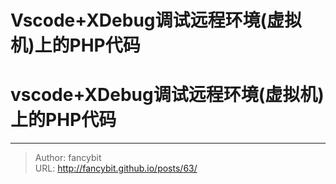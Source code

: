 # Vscode+XDebug调试远程环境(虚拟机)上的PHP代码

<div class="header"><h1 class="single-title animate__animated animate__pulse animate__faster">vscode+XDebug调试远程环境(虚拟机)上的PHP代码</h1></div>

<div class="content" id="content"><!-- raw HTML omitted --><!-- raw HTML omitted --><!-- raw HTML omitted --><!-- raw HTML omitted --><!-- raw HTML omitted --><!-- raw HTML omitted --><!-- raw HTML omitted --><!-- raw HTML omitted --><!-- raw HTML omitted --><!-- raw HTML omitted --><!-- raw HTML omitted --><!-- raw HTML omitted --><!-- raw HTML omitted --><!-- raw HTML omitted --><!-- raw HTML omitted --><!-- raw HTML omitted --><!-- raw HTML omitted --><!-- raw HTML omitted --><!-- raw HTML omitted --><!-- raw HTML omitted --><!-- raw HTML omitted --><precode language="" precodenum="0"></precode><!-- raw HTML omitted --><!-- raw HTML omitted --></div>



---

> Author: fancybit  
> URL: http://fancybit.github.io/posts/63/  

